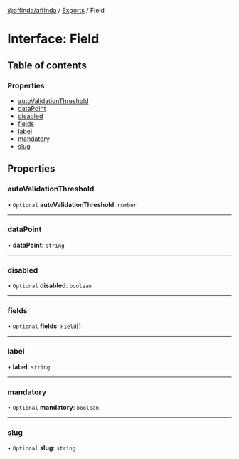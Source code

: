 [@affinda/affinda](../README.md) / [Exports](../modules.md) / Field

# Interface: Field

## Table of contents

### Properties

- [autoValidationThreshold](Field.md#autovalidationthreshold)
- [dataPoint](Field.md#datapoint)
- [disabled](Field.md#disabled)
- [fields](Field.md#fields)
- [label](Field.md#label)
- [mandatory](Field.md#mandatory)
- [slug](Field.md#slug)

## Properties

### autoValidationThreshold

• `Optional` **autoValidationThreshold**: `number`

___

### dataPoint

• **dataPoint**: `string`

___

### disabled

• `Optional` **disabled**: `boolean`

___

### fields

• `Optional` **fields**: [`Field`](Field.md)[]

___

### label

• **label**: `string`

___

### mandatory

• `Optional` **mandatory**: `boolean`

___

### slug

• `Optional` **slug**: `string`
